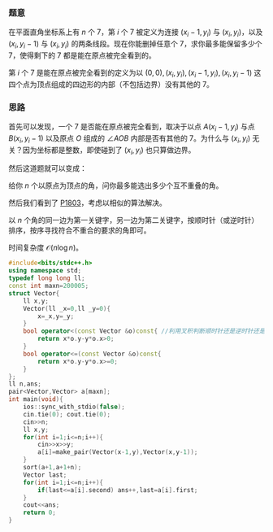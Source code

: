 ### 题意
在平面直角坐标系上有 $n$ 个 7，第 $i$ 个 7 被定义为连接 $(x_i-1,y_i)$ 与 $(x_i,y_i)$，以及 $(x_i,y_i-1)$ 与 $(x_i,y_i)$ 的两条线段。现在你能删掉任意个 7，求你最多能保留多少个 7，使得剩下的 7 都是能在原点被完全看到的。

第 $i$ 个 7 是能在原点被完全看到的定义为以 $(0,0),(x_i,y_i),(x_i-1,y_i),(x_i,y_i-1)$ 这四个点为顶点组成的四边形的内部（不包括边界）没有其他的 7。
### 思路
首先可以发现，一个 7 是否能在原点被完全看到，取决于以点 $A(x_i-1,y_i)$ 与点 $B(x_i,y_i-1)$ 以及原点 $O$ 组成的 $\angle{AOB}$ 内部是否有其他的 7。为什么与 $(x_i,y_i)$ 无关？因为坐标都是整数，即使碰到了 $(x_i,y_i)$ 也只算做边界。

然后这道题就可以变成：

给你 $n$ 个以原点为顶点的角，问你最多能选出多少个互不重叠的角。

然后我们看到了 [P1803](https://www.luogu.com.cn/problem/P1803)，考虑以相似的算法解决。

以 $n$ 个角的同一边为第一关键字，另一边为第二关键字，按顺时针（或逆时针）排序，按序寻找符合不重合的要求的角即可。

时间复杂度 $\mathcal{O}(n \log n)$。

```cpp
#include<bits/stdc++.h>
using namespace std;
typedef long long ll;
const int maxn=200005;
struct Vector{
	ll x,y;
	Vector(ll _x=0,ll _y=0){
		x=_x,y=_y;
	}
	bool operator<(const Vector &o)const{ //利用叉积判断顺时针还是逆时针还是共线 
		return x*o.y-y*o.x>0;
	}
	bool operator<=(const Vector &o)const{
		return x*o.y-y*o.x>=0;
	}
};
ll n,ans;
pair<Vector,Vector> a[maxn];
int main(void){
	ios::sync_with_stdio(false);
	cin.tie(0); cout.tie(0);
	cin>>n;
	ll x,y;
	for(int i=1;i<=n;i++){
		cin>>x>>y;
		a[i]=make_pair(Vector(x-1,y),Vector(x,y-1));
	}
	sort(a+1,a+1+n);
	Vector last;
	for(int i=1;i<=n;i++){
		if(last<=a[i].second) ans++,last=a[i].first;
	}
	cout<<ans;
	return 0;
}
```
